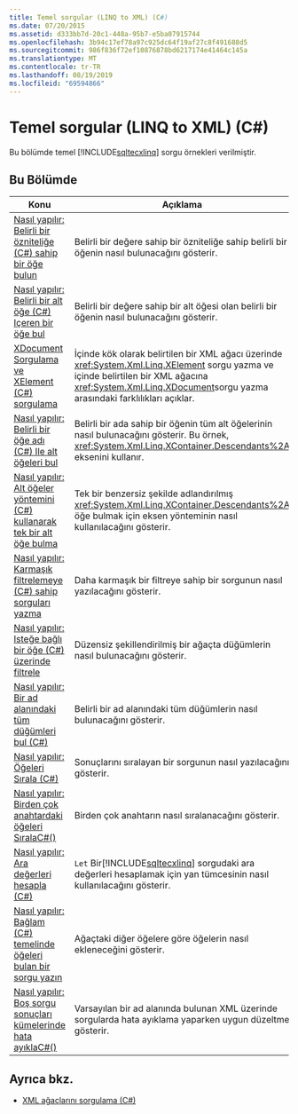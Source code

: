 ```yaml
---
title: Temel sorgular (LINQ to XML) (C#)
ms.date: 07/20/2015
ms.assetid: d333bb7d-20c1-448a-95b7-e5ba07915744
ms.openlocfilehash: 3b94c17ef78a97c925dc64f19af27c8f491688d5
ms.sourcegitcommit: 986f836f72ef10876878bd6217174e41464c145a
ms.translationtype: MT
ms.contentlocale: tr-TR
ms.lasthandoff: 08/19/2019
ms.locfileid: "69594866"
---
```

# <a name="basic-queries-linq-to-xml-c"></a>Temel sorgular (LINQ to XML) (C#)
Bu bölümde temel [!INCLUDE[sqltecxlinq](~/includes/sqltecxlinq-md.md)] sorgu örnekleri verilmiştir.  
  
## <a name="in-this-section"></a>Bu Bölümde  
  
|Konu|Açıklama|  
|-----------|-----------------|  
|[Nasıl yapılır: Belirli bir özniteliğe (C#) sahip bir öğe bulun](./how-to-find-an-element-with-a-specific-attribute.md)|Belirli bir değere sahip bir özniteliğe sahip belirli bir öğenin nasıl bulunacağını gösterir.|  
|[Nasıl yapılır: Belirli bir alt öğe (C#) Içeren bir öğe bul](./how-to-find-an-element-with-a-specific-child-element.md)|Belirli bir değere sahip bir alt öğesi olan belirli bir öğenin nasıl bulunacağını gösterir.|  
|[XDocument Sorgulama ve XElement (C#) sorgulama](./querying-an-xdocument-vs-querying-an-xelement.md)|İçinde kök olarak belirtilen bir XML ağacı üzerinde <xref:System.Xml.Linq.XElement> sorgu yazma ve içinde belirtilen bir XML ağacına <xref:System.Xml.Linq.XDocument>sorgu yazma arasındaki farklılıkları açıklar.|  
|[Nasıl yapılır: Belirli bir öğe adı (C#) Ile alt öğeleri bul](./how-to-find-descendants-with-a-specific-element-name.md)|Belirli bir ada sahip bir öğenin tüm alt öğelerinin nasıl bulunacağını gösterir. Bu örnek, <xref:System.Xml.Linq.XContainer.Descendants%2A> eksenini kullanır.|  
|[Nasıl yapılır: Alt öğeler yöntemini (C#) kullanarak tek bir alt öğe bulma](./how-to-find-a-single-descendant-using-the-descendants-method.md)|Tek bir benzersiz şekilde adlandırılmış <xref:System.Xml.Linq.XContainer.Descendants%2A> öğe bulmak için eksen yönteminin nasıl kullanılacağını gösterir.|  
|[Nasıl yapılır: Karmaşık filtrelemeye (C#) sahip sorguları yazma](./how-to-write-queries-with-complex-filtering.md)|Daha karmaşık bir filtreye sahip bir sorgunun nasıl yazılacağını gösterir.|  
|[Nasıl yapılır: Isteğe bağlı bir öğe (C#) üzerinde filtrele](./how-to-filter-on-an-optional-element.md)|Düzensiz şekillendirilmiş bir ağaçta düğümlerin nasıl bulunacağını gösterir.|  
|[Nasıl yapılır: Bir ad alanındaki tüm düğümleri bul (C#)](./how-to-find-all-nodes-in-a-namespace.md)|Belirli bir ad alanındaki tüm düğümlerin nasıl bulunacağını gösterir.|  
|[Nasıl yapılır: Öğeleri Sırala (C#)](./how-to-sort-elements.md)|Sonuçlarını sıralayan bir sorgunun nasıl yazılacağını gösterir.|  
|[Nasıl yapılır: Birden çok anahtardaki öğeleri SıralaC#()](./how-to-sort-elements-on-multiple-keys.md)|Birden çok anahtarın nasıl sıralanacağını gösterir.|  
|[Nasıl yapılır: Ara değerleri hesapla (C#)](./how-to-calculate-intermediate-values.md)|`Let` Bir[!INCLUDE[sqltecxlinq](~/includes/sqltecxlinq-md.md)] sorgudaki ara değerleri hesaplamak için yan tümcesinin nasıl kullanılacağını gösterir.|  
|[Nasıl yapılır: Bağlam (C#) temelinde öğeleri bulan bir sorgu yazın](./how-to-write-a-query-that-finds-elements-based-on-context.md)|Ağaçtaki diğer öğelere göre öğelerin nasıl ekleneceğini gösterir.|  
|[Nasıl yapılır: Boş sorgu sonuçları kümelerinde hata ayıklaC#()](./how-to-debug-empty-query-results-sets.md)|Varsayılan bir ad alanında bulunan XML üzerinde sorgularda hata ayıklama yaparken uygun düzeltme gösterir.|  
  
## <a name="see-also"></a>Ayrıca bkz.

- [XML ağaçlarını sorgulama (C#)](./querying-xml-trees.md)
